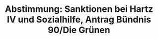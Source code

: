 ---
layout: abstimmung
title: "Abstimmung: Sanktionen bei Hartz IV und Sozialhilfe, Antrag Bündnis 90/Die Grünen"
categories:
 - Arbeit
 - Soziales
tags:
 - Hartz IV
 - Sozialhilfe
 - Sanktionen
abstimmung:
 legislaturperiode: 18
 bundestagssitzung: 127
 abstimmung: 3
links:
 - title: https://www.bundestag.de/parlament/plenum/abstimmung/abstimmung?id=358
   url: https://www.bundestag.de/parlament/plenum/abstimmung/abstimmung?id=358
data:
 - title: Abstimmungsergebnis 20151001_3-data.pdf
   url: /res/abstimmungsliste/20151001_3-data.pdf
 - title: Abstimmungsergebnis 20151001_3_xls-data.csv
   url: /res/abstimmungsliste/analyses/20151001_3_xls-data.csv
documents:
 - title: Drucksache 18/01963.pdf
   url: http://dip21.bundestag.de/dip21/btd/18/019/1801963.pdf
   local: /res/abstimmungsdaten/018-127-03/1801963.pdf
 - title: Drucksache 18/06128.pdf
   url: http://dip21.bundestag.de/dip21/btd/18/061/1806128.pdf
   local: /res/abstimmungsdaten/018-127-03/1806128.pdf
preview: |
     Deutscher Bundestag
    
     127. Sitzung des Deutschen Bundestages
     am Donnerstag, 1.Oktober 2015
    
     Endgültiges Ergebnis der Namentlichen Abstimmung Nr. 3
    
     Beschlussempfehlung des Ausschusses für Arbeit und Soziales (11. Ausschuss)
     zu dem Antrag der Abgeordneten Dr. Wolfgang Strengmann-Kuhn, Beate Müller-Gemmeke,
     Markus Kurth, weiterer Abgeordneter und der Fraktion BÜNDNIS 90/DIE GRÜNEN
     Existenzminimum und Teilhabe sicherstellen - Sanktionsmoratorium jetzt
     Drs. 18/1963 und 6128
    
     Abgegebene Stimmen insgesamt:
    
     556
    
     Nicht abgegebene Stimmen:
     Ja-Stimmen:
    
     73
     448
    
     Nein-Stimmen:
    
     57
    
     Enthaltungen:
    
     51
    
     Ungültige:
    
     Berlin, den 01.10.2015
    
     0
    
     Beginn: 16:11
     Ende: 16:14
---